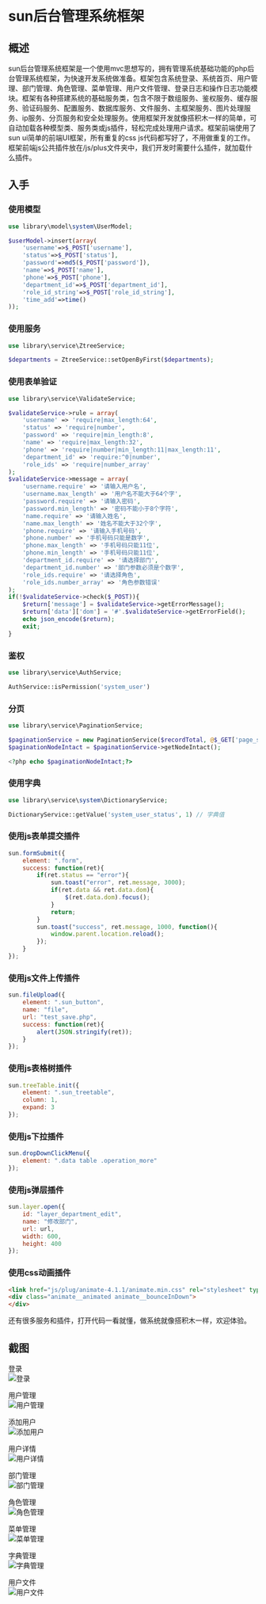 # sun后台管理系统框架
## 概述
sun后台管理系统框架是一个使用mvc思想写的，拥有管理系统基础功能的php后台管理系统框架，为快速开发系统做准备。框架包含系统登录、系统首页、用户管理、部门管理、角色管理、菜单管理、用户文件管理、登录日志和操作日志功能模块。框架有各种搭建系统的基础服务类，包含不限于数组服务、鉴权服务、缓存服务、验证码服务、配置服务、数据库服务、文件服务、主框架服务、图片处理服务、ip服务、分页服务和安全处理服务。使用框架开发就像搭积木一样的简单，可自动加载各种模型类、服务类或js插件，轻松完成处理用户请求。框架前端使用了sun ui简单的前端UI框架，所有重复的css js代码都写好了，不用做重复的工作。框架前端js公共插件放在/js/plus文件夹中，我们开发时需要什么插件，就加载什么插件。   
  
## 入手
### 使用模型
```Php
use library\model\system\UserModel;

$userModel->insert(array(
    'username'=>$_POST['username'],
    'status'=>$_POST['status'],
    'password'=>md5($_POST['password']),
    'name'=>$_POST['name'],
    'phone'=>$_POST['phone'],
    'department_id'=>$_POST['department_id'],
    'role_id_string'=>$_POST['role_id_string'],
    'time_add'=>time()
));
```
  
### 使用服务
```Php
use library\service\ZtreeService;

$departments = ZtreeService::setOpenByFirst($departments);
```
  
### 使用表单验证
```Php
use library\service\ValidateService;

$validateService->rule = array(
    'username' => 'require|max_length:64',
    'status' => 'require|number',
    'password' => 'require|min_length:8',
    'name' => 'require|max_length:32',
    'phone' => 'require|number|min_length:11|max_length:11',
    'department_id' => 'require:^0|number',
    'role_ids' => 'require|number_array'
);
$validateService->message = array(
    'username.require' => '请输入用户名',
    'username.max_length' => '用户名不能大于64个字',
    'password.require' => '请输入密码',
    'password.min_length' => '密码不能小于8个字符',
    'name.require' => '请输入姓名',
    'name.max_length' => '姓名不能大于32个字',
    'phone.require' => '请输入手机号码',
    'phone.number' => '手机号码只能是数字',
    'phone.max_length' => '手机号码只能11位',
    'phone.min_length' => '手机号码只能11位',
    'department_id.require' => '请选择部门',
    'department_id.number' => '部门参数必须是个数字',
    'role_ids.require' => '请选择角色',
    'role_ids.number_array' => '角色参数错误'
);
if(!$validateService->check($_POST)){
    $return['message'] = $validateService->getErrorMessage();
    $return['data']['dom'] = '#'.$validateService->getErrorField();
    echo json_encode($return);
    exit;
}
```
  
### 鉴权
```Php
use library\service\AuthService;

AuthService::isPermission('system_user')
```
  
### 分页
```Php
use library\service\PaginationService;

$paginationService = new PaginationService($recordTotal, @$_GET['page_size'], @$_GET['page_current']);
$paginationNodeIntact = $paginationService->getNodeIntact();

<?php echo $paginationNodeIntact;?>
```
  
### 使用字典
```Php
use library\service\system\DictionaryService;

DictionaryService::getValue('system_user_status', 1) // 字典值
```
  
### 使用js表单提交插件
```javascript
sun.formSubmit({
    element: ".form",
    success: function(ret){
        if(ret.status == "error"){
            sun.toast("error", ret.message, 3000);
            if(ret.data && ret.data.dom){
                $(ret.data.dom).focus();
            }
            return;
        }
        sun.toast("success", ret.message, 1000, function(){
            window.parent.location.reload();
        });
    }
});
```
  
### 使用js文件上传插件
```javascript
sun.fileUpload({
    element: ".sun_button",
    name: "file",
    url: "test_save.php",
    success: function(ret){
        alert(JSON.stringify(ret));
    }
});
```
  
### 使用js表格树插件
```javascript
sun.treeTable.init({
    element: ".sun_treetable",
    column: 1,
    expand: 3
});
```
  
### 使用js下拉插件
```javascript
sun.dropDownClickMenu({
    element: ".data table .operation_more"
});
```
  
### 使用js弹层插件
```javascript
sun.layer.open({
    id: "layer_department_edit",
    name: "修改部门",
    url: url,
    width: 600,
    height: 400
});
```
  
### 使用css动画插件
```html
<link href="js/plug/animate-4.1.1/animate.min.css" rel="stylesheet" type="text/css" />
<div class="animate__animated animate__bounceInDown">
</div>
```
  
还有很多服务和插件，打开代码一看就懂，做系统就像搭积木一样，欢迎体验。
  
## 截图
登录  
![登录](https://github.com/sunqianhu/manage/blob/main/%E8%B5%84%E6%96%99/%E7%B3%BB%E7%BB%9F%E5%9B%BE%E7%89%87/%E7%99%BB%E5%BD%95.png)  
  
用户管理  
![用户管理](https://github.com/sunqianhu/manage/blob/main/%E8%B5%84%E6%96%99/%E7%B3%BB%E7%BB%9F%E5%9B%BE%E7%89%87/%E7%94%A8%E6%88%B7%E7%AE%A1%E7%90%86.png)  
  
添加用户  
![添加用户](https://github.com/sunqianhu/manage/blob/main/%E8%B5%84%E6%96%99/%E7%B3%BB%E7%BB%9F%E5%9B%BE%E7%89%87/%E6%B7%BB%E5%8A%A0%E7%94%A8%E6%88%B7.png)  
  
用户详情  
![用户详情](https://github.com/sunqianhu/manage/blob/main/%E8%B5%84%E6%96%99/%E7%B3%BB%E7%BB%9F%E5%9B%BE%E7%89%87/%E7%94%A8%E6%88%B7%E8%AF%A6%E6%83%85.png)  
  
部门管理  
![部门管理](https://github.com/sunqianhu/manage/blob/main/%E8%B5%84%E6%96%99/%E7%B3%BB%E7%BB%9F%E5%9B%BE%E7%89%87/%E9%83%A8%E9%97%A8%E7%AE%A1%E7%90%86.png)  
  
角色管理  
![角色管理](https://github.com/sunqianhu/manage/blob/main/%E8%B5%84%E6%96%99/%E7%B3%BB%E7%BB%9F%E5%9B%BE%E7%89%87/%E8%A7%92%E8%89%B2%E7%AE%A1%E7%90%86.png)  
  
菜单管理  
![菜单管理](https://github.com/sunqianhu/manage/blob/main/%E8%B5%84%E6%96%99/%E7%B3%BB%E7%BB%9F%E5%9B%BE%E7%89%87/%E8%8F%9C%E5%8D%95%E7%AE%A1%E7%90%86.png)  
  
字典管理  
![字典管理](https://github.com/sunqianhu/manage/blob/main/%E8%B5%84%E6%96%99/%E7%B3%BB%E7%BB%9F%E5%9B%BE%E7%89%87/%E5%AD%97%E5%85%B8%E7%AE%A1%E7%90%86.png)  
  
用户文件  
![用户文件](https://github.com/sunqianhu/manage/blob/main/%E8%B5%84%E6%96%99/%E7%B3%BB%E7%BB%9F%E5%9B%BE%E7%89%87/%E7%94%A8%E6%88%B7%E6%96%87%E4%BB%B6.png)  